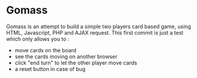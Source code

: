 Gomass
======

Gomass is an attempt to build a simple two players card based game, using HTML, Javascript, PHP and AJAX request.
This first commit is just a test which only allows you to :
- move cards on the board
- see the cards moving on another browser
- click "end turn" to let the other player move cards
- a reset button in case of bug
